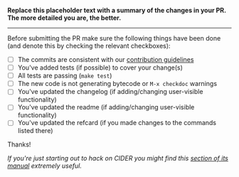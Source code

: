 **Replace this placeholder text with a summary of the changes in your PR.
The more detailed you are, the better.**

-----------------

Before submitting the PR make sure the following things have been done (and denote this
by checking the relevant checkboxes):

- [ ] The commits are consistent with our [contribution guidelines][1]
- [ ] You've added tests (if possible) to cover your change(s)
- [ ] All tests are passing (`make test`)
- [ ] The new code is not generating bytecode or `M-x checkdoc` warnings
- [ ] You've updated the changelog (if adding/changing user-visible functionality)
- [ ] You've updated the readme (if adding/changing user-visible functionality)
- [ ] You've updated the refcard (if you made changes to the commands listed there)

Thanks!

*If you're just starting out to hack on CIDER you might find this [section of its
manual][2] extremely useful.*

[1]: https://github.com/clojure-emacs/cider/blob/master/.github/CONTRIBUTING.md
[2]: https://cider.readthedocs.io/en/latest/hacking_on_cider/
